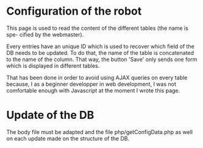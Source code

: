 # Configuration of the robot

This page is used to read the content of the different tables (the name is spe-
cified by the webmaster).

Every entries have an unique ID which is used to recover which field of the DB
needs to be updated. To do that, the name of the table is concatenated to the
name of the column. That way, the button 'Save' only sends one form which is
displayed in different tables.

That has been done in order to avoid using AJAX queries on every table because, 
I as a beginner developper in web development, I was not comfortable enough with
Javascript at the moment I wrote this page.


# Update of the DB
The body file must be adapted and the file php/getConfigData.php as well on 
each update made on the structure of the DB.
